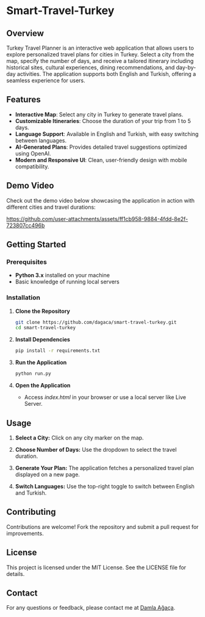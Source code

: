 # Smart-Travel-Turkey

## Overview

Turkey Travel Planner is an interactive web application that allows users to explore personalized travel plans for cities in Turkey. Select a city from the map, specify the number of days, and receive a tailored itinerary including historical sites, cultural experiences, dining recommendations, and day-by-day activities. The application supports both English and Turkish, offering a seamless experience for users.

## Features

- **Interactive Map**: Select any city in Turkey to generate travel plans.
- **Customizable Itineraries**: Choose the duration of your trip from 1 to 5 days.
- **Language Support**: Available in English and Turkish, with easy switching between languages.
- **AI-Generated Plans**: Provides detailed travel suggestions optimized using OpenAI.
- **Modern and Responsive UI**: Clean, user-friendly design with mobile compatibility.

## Demo Video

Check out the demo video below showcasing the application in action with different cities and travel durations:

https://github.com/user-attachments/assets/ff1cb958-9884-4fdd-8e2f-723807cc496b

## Getting Started

### Prerequisites

- **Python 3.x** installed on your machine
- Basic knowledge of running local servers

### Installation

1. **Clone the Repository**
   ```bash
   git clone https://github.com/dagaca/smart-travel-turkey.git
   cd smart-travel-turkey
   ```
   
2. **Install Dependencies**
   ```bash
   pip install -r requirements.txt
   ```
   
3. **Run the Application**
   ```bash
   python run.py
   ```
   
4. **Open the Application**
   - Access *index.html* in your browser or use a local server like Live Server.

## Usage

1. **Select a City:** Click on any city marker on the map.

2. **Choose Number of Days:** Use the dropdown to select the travel duration.

3. **Generate Your Plan:** The application fetches a personalized travel plan displayed on a new page.

4. **Switch Languages:** Use the top-right toggle to switch between English and Turkish.

## Contributing
Contributions are welcome! Fork the repository and submit a pull request for improvements.

## License
This project is licensed under the MIT License. See the LICENSE file for details.

## Contact
For any questions or feedback, please contact me at [Damla Ağaça](mailto:dagacaa@gmail.com).

